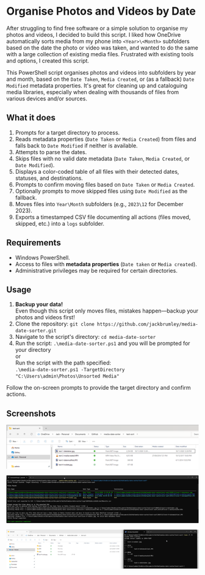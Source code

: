 # Organise Photos and Videos by Date

After struggling to find free software or a simple solution to organise my photos and videos, I decided to build this script. I liked how OneDrive automatically sorts media from my phone into `<Year>\<Month>` subfolders based on the date the photo or video was taken, and wanted to do the same with a large collection of existing media files. Frustrated with existing tools and options, I created this script.

This PowerShell script organises photos and videos into subfolders by year and month, based on the `Date Taken`, `Media Created`, or (as a fallback) `Date Modified` metadata properties. It's great for cleaning up and cataloguing media libraries, especially when dealing with thousands of files from various devices and/or sources.


## What it does

1. Prompts for a target directory to process.
2. Reads metadata properties (`Date Taken` or `Media Created`) from files and falls back to `Date Modified` if neither is available.
3. Attempts to parse the dates.
4. Skips files with no valid date metadata (`Date Taken`, `Media Created`, or `Date Modified`).
5. Displays a color-coded table of all files with their detected dates, statuses, and destinations.
6. Prompts to confirm moving files based on `Date Taken` or `Media Created`.
7. Optionally prompts to move skipped files using `Date Modified` as the fallback.
8. Moves files into `Year\Month` subfolders (e.g., `2023\12` for December 2023).
9. Exports a timestamped CSV file documenting all actions (files moved, skipped, etc.) into a `logs` subfolder.

## Requirements

- Windows PowerShell.
- Access to files with **metadata properties** (`Date taken` or `Media created`).
- Administrative privileges may be required for certain directories.

## Usage

1. **Backup your data!**  
Even though this script only moves files, mistakes happen—backup your photos and videos first!
2. Clone the repository: `git clone https://github.com/jackbrumley/media-date-sorter.git`
3. Navigate to the script's directory: `cd media-date-sorter`
4. Run the script: `.\media-date-sorter.ps1` and you will be prompted for your directory  
or  
Run the script with the path specified:  
`.\media-date-sorter.ps1 -TargetDirectory "C:\Users\admin\Photos\Unsorted Media"`

Follow the on-screen prompts to provide the target directory and confirm actions.

## Screenshots

![Example Screenshot](screenshots/1.png)

![Example Screenshot](screenshots/2.png)

![Example Screenshot](screenshots/3.png)


